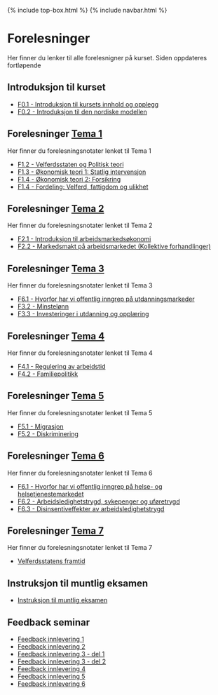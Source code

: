 
{% include top-box.html %} <!-- Kode for å inkludere boksen på toppen av siden. Se _config.yml for å gjøre endringer. -->
{% include navbar.html %} <!-- Kode for navigasjonsmeny. Se navbar.html for å gjøre endringer. -->
<!-- Gjør endringer under her -->

# Forelesninger
Her finner du lenker til alle forelesnigner på kurset. Siden oppdateres fortløpende

## Introduksjon til kurset
* <a href="Assets/F1.1a_sok-2008_kursintro2022.pdf"> F0.1 - Introduksjon til kursets innhold og opplegg</a>
* [F0.2 - Introduksjon til den nordiske modellen](https://htmlpreview.github.io/?https://github.com/uit-sok-2008-h22/uit-sok-2008-h22.github.io/blob/master/Assets/Introduksjon_studenter_test.html)

## Forelesninger [Tema 1](temaer.md#tema1)<a name="f_t1"></a>
Her finner du forelesningsnotater lenket til Tema 1
* [F1.2 - Velferdsstaten og Politisk teori](https://htmlpreview.github.io/?https://github.com/uit-sok-2008-h22/uit-sok-2008-h22.github.io/blob/master/Assets/kapttel_1_2_%20studenter.html)
* [F1.3 - Økonomisk teori 1: Statlig intervensjon](https://htmlpreview.github.io/?https://github.com/uit-sok-2008-h22/uit-sok-2008-h22.github.io/blob/master/Assets/kapittel_3_studenter.html)
* [F1.4 - Økonomisk teori 2: Forsikring](https://htmlpreview.github.io/?https://github.com/uit-sok-2008-h22/uit-sok-2008-h22.github.io/blob/master/Assets/f5_kap_4_studenter.html)
* [F1.4 - Fordeling: Velferd, fattigdom og ulikhet](https://htmlpreview.github.io/?https://github.com/uit-sok-2008-h22/uit-sok-2008-h22.github.io/blob/master/Assets/f5_kap_5_studenter.html)

## Forelesninger [Tema 2](temaer.md#tema2)<a name="f_t2"></a>
Her finner du forelesningsnotater lenket til Tema 2
* <a href="Assets/F2.1_sok-2008_introtilArbeidsmarkedsokonomi2022.pdf"> F2.1 - Introduksjon til arbeidsmarkedsøkonomi</a>
* <a href="Assets/F2.2_sok2008.pdf"> F2.2 - Markedsmakt på arbeidsmarkedet (Kollektive forhandlinger)</a>

## Forelesninger [Tema 3](temaer.md#tema3)<a name="f_t3"></a>
Her finner du forelesningsnotater lenket til Tema 3
* [F6.1 - Hvorfor har vi offentlig inngrep på utdanningsmarkeder](https://htmlpreview.github.io/?https://github.com/uit-sok-2008-h22/uit-sok-2008-h22.github.io/blob/master/Assets/kap_10_11_studenter.html)
* <a href="Assets/F.3.2_minstelonn.pdf"> F3.2 - Minstelønn</a>
* <a href="Assets/F3.3_utdanning.pdf"> F3.3 - Investeringer i utdanning og opplæring</a>

## Forelesninger [Tema 4](temaer.md#tema4)<a name="f_t4"></a>
Her finner du forelesningsnotater lenket til Tema 4
* <a href="Assets/F4.1_arbeidstidsregulering.pdf"> F4.1 - Regulering av arbeidstid</a>
* <a href="Assets/F4.2_familiepolitikk.pdf"> F4.2 - Familiepolitikk</a>


## Forelesninger [Tema 5](temaer.md#tema5)<a name="f_t5"></a>
Her finner du forelesningsnotater lenket til Tema 5
* <a href="Assets/F5.1_migrasjon.pdf"> F5.1 - Migrasjon</a>
* <a href="Assets/F5.2_Diskriminering.pdf"> F5.2 - Diskriminering</a>

## Forelesninger [Tema 6](temaer.md#tema6)<a name="f_t6"></a>
Her finner du forelesningsnotater lenket til Tema 6
* [F6.1 - Hvorfor har vi offentlig inngrep på helse- og helsetjenestemarkedet](https://htmlpreview.github.io/?https://github.com/uit-sok-2008-h22/uit-sok-2008-h22.github.io/blob/master/Assets/kap_9_studenter.html)
* [F6.2 - Arbeidsledighetstrygd, sykepenger og uføretrygd](https://htmlpreview.github.io/?https://github.com/uit-sok-2008-h22/uit-sok-2008-h22.github.io/blob/master/Assets/kap_6_studenter.html)
* <a href="Assets/F6.3_Arbeidsledighetstrygd.pdf"> F6.3 - Disinsentiveffekter av arbeidsledighetstrygd</a>

## Forelesninger [Tema 7](temaer.md#tema7)<a name="f_t7"></a>
Her finner du forelesningsnotater lenket til Tema 7
* [Velferdsstatens framtid](https://htmlpreview.github.io/?https://github.com/uit-sok-2008-h22/uit-sok-2008-h22.github.io/blob/master/Assets/framtid_studenter.html)

## Instruksjon til muntlig eksamen
* <a href="Assets/Instruks_muntlig_eksamen2022.pdf"> Instruksjon til muntlig eksamen</a>

## Feedback seminar
* <a href="Assets/Feedback seminar utf 1.pdf"> Feedback innlevering 1</a>
* <a href="Assets/Feedback seminar utf 2.pdf"> Feedback innlevering 2</a>
* <a href="Assets/Feedback seminar utf 3.pdf"> Feedback innlevering 3 - del 1 </a>
* [Feedback innlevering 3 - del 2](https://htmlpreview.github.io/?https://github.com/uit-sok-2008-h22/uit-sok-2008-h22.github.io/blob/master/Assets/Feedback_3_2.html)
* <a href="Assets/Feedback seminar utf 4.pdf"> Feedback innlevering 4</a>
* <a href="Assets/Feedback seminar utf 5.pdf"> Feedback innlevering 5</a>
* <a href="Assets/Feedback seminar utf 6.pdf"> Feedback innlevering 6</a>

